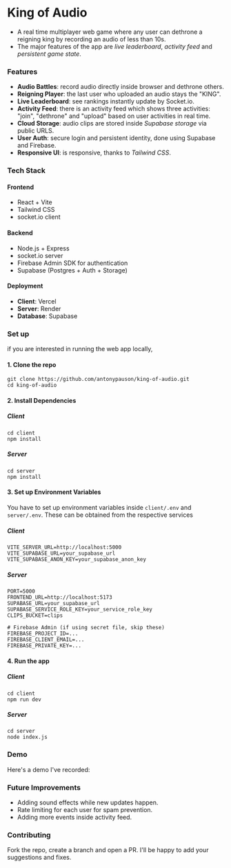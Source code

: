 # King of Audio
- A real time multiplayer web game where any user can dethrone a reigning king by recording an audio of less than 10s.
- The major features of the app are *live leaderboard*, *activity feed* and *persistent game state*.

### Features
- **Audio Battles**: record audio directly inside browser and dethrone others.
- **Reigning Player**: the last user who uploaded an audio stays the "KING".
- **Live Leaderboard**: see rankings instantly update by Socket.io.
- **Activity Feed**: there is an activity feed which shows three activities: "join", "dethrone" and "upload" based on user activities in real time.
- **Cloud Storage**: audio clips are stored inside *Supabase storage* via public URLS.
- **User Auth**: secure login and persistent identity, done using Supabase and Firebase.
- **Responsive UI**: is responsive, thanks to *Tailwind CSS*.

### Tech Stack
#### Frontend
- React + Vite
- Tailwind CSS
- socket.io client
#### Backend
- Node.js + Express
- socket.io server
- Firebase Admin SDK for authentication
- Supabase (Postgres + Auth + Storage)
#### Deployment
- **Client**: Vercel
- **Server**: Render
- **Database**: Supabase

### Set up
if you are interested in running the web app locally, 
#### 1. Clone the repo
```
git clone https://github.com/antonypauson/king-of-audio.git
cd king-of-audio
```
#### 2. Install Dependencies
##### **Client**
```
cd client
npm install
```
##### **Server**
```
cd server
npm install
```
#### 3. Set up Environment Variables
You have to set up environment variables inside `client/.env` and  `server/.env`. These can be obtained from the respective services
##### Client
```
VITE_SERVER_URL=http://localhost:5000
VITE_SUPABASE_URL=your_supabase_url
VITE_SUPABASE_ANON_KEY=your_supabase_anon_key
```
##### Server
```
PORT=5000
FRONTEND_URL=http://localhost:5173
SUPABASE_URL=your_supabase_url
SUPABASE_SERVICE_ROLE_KEY=your_service_role_key
CLIPS_BUCKET=clips

# Firebase Admin (if using secret file, skip these)
FIREBASE_PROJECT_ID=...
FIREBASE_CLIENT_EMAIL=...
FIREBASE_PRIVATE_KEY=...
```
#### 4. Run the app
##### Client
```
cd client
npm run dev
```
##### Server
```
cd server
node index.js
```
### Demo
Here's a demo I've recorded: 

### Future Improvements
- Adding sound effects while new updates happen.
- Rate limiting for each user for spam prevention.
- Adding more events inside activity feed.

### Contributing
Fork the repo, create a branch and open a PR. I'll be happy to add your suggestions and fixes.
  
